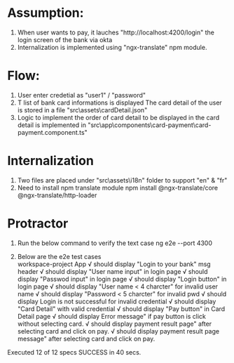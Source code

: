
# Assumption:
1. When user wants to pay, it lauches "http://localhost:4200/login" the login screen of the bank via okta
2. Internalization is implemented using  "ngx-translate" npm module. 
 
# Flow:
1. User enter credetial as "user1" / "password"
2. T list of bank card informations is displayed
  The card detail of the user is stored in a file "src\assets\cardDetail.json"
3. Logic to implement the order of card detail to be displayed in the card detail is implemented in "src\app\components\card-payment\card-payment.component.ts"



# Internalization
1. Two files are placed under "src\assets\i18n" folder to support "en" & "fr"
2. Need to install npm translate module
npm install @ngx-translate/core @ngx-translate/http-loader

# Protractor
1. Run the below command to verify the text case
   ng e2e --port 4300

2. Below are the e2e test cases   
  workspace-project App
    √ should display "Login to your bank" msg header
    √ should display "User name input" in login page
    √ should display "Passwod input" in login page
    √ should display "Login button" in login page
    √ should display "User name < 4 charcter" for invalid user name
    √ should display "Password < 5 charcter" for invalid pwd
    √ should display Login is not successful for invalid credential
    √ should display "Card Detail" with valid credential
    √ should display "Pay button" in Card Detail page
    √ should display Error message" if pay button is click without selecting card.
    √ should display payment result page" after selecting card and click on pay.
    √ should display payment result page message" after selecting card and click on pay.

Executed 12 of 12 specs SUCCESS in 40 secs.
